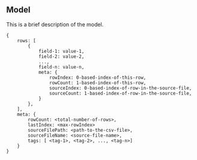 ## Model

This is a brief description of the model.

    {
        rows: [
            {
                field-1: value-1,
                field-2: value-2,
                ...,
                field-n: value-n,
                meta: {
                    rowIndex: 0-based-index-of-this-row,
                    rowCount: 1-based-index-of-this-row,
                    sourceIndex: 0-based-index-of-row-in-the-source-file,
                    sourceCount: 1-based-index-of-row-in-the-source-file,
                }
            },
        ],
        meta: {
            rowCount: <total-number-of-rows>,
            lastIndex: <max-rowIndex>
            sourceFilePath: <path-to-the-csv-file>,
            sourceFileName: <source-file-name>,
            tags: [ <tag-1>, <tag-2>, ..., <tag-n>]
        }
    }